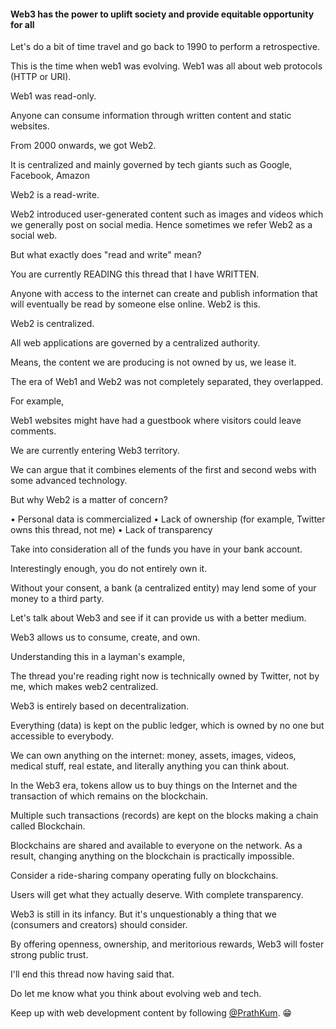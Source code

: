 #### Web3 has the power to uplift society and provide equitable opportunity for all

Let's do a bit of time travel and go back to 1990 to perform a retrospective.

This is the time when web1 was evolving. Web1 was all about web protocols (HTTP or URI).

Web1 was read-only.

Anyone can consume information through written content and static websites.

From 2000 onwards, we got Web2.

It is centralized and mainly governed by tech giants such as Google, Facebook, Amazon

Web2 is a read-write.

Web2 introduced user-generated content such as images and videos which we generally post on social media. Hence sometimes we refer Web2 as a social web.

But what exactly does "read and write" mean?

You are currently READING this thread that I have WRITTEN.

Anyone with access to the internet can create and publish information that will eventually be read by someone else online. Web2 is this.

Web2 is centralized.

All web applications are governed by a centralized authority.

Means, the content we are producing is not owned by us, we lease it.

The era of Web1 and Web2 was not completely separated, they overlapped.

For example,

Web1 websites might have had a guestbook where visitors could leave comments.

We are currently entering Web3 territory.

We can argue that it combines elements of the first and second webs with some advanced technology.

But why Web2 is a matter of concern?

• Personal data is commercialized
• Lack of ownership (for example, Twitter owns this thread, not me)
• Lack of transparency

Take into consideration all of the funds you have in your bank account.

Interestingly enough, you do not entirely own it.

Without your consent, a bank (a centralized entity) may lend some of your money to a third party.

Let's talk about Web3 and see if it can provide us with a better medium.

Web3 allows us to consume, create, and own.

Understanding this in a layman's example,

The thread you're reading right now is technically owned by Twitter, not by me, which makes web2 centralized.

Web3 is entirely based on decentralization.

Everything (data) is kept on the public ledger, which is owned by no one but accessible to everybody.

We can own anything on the internet: money, assets, images, videos, medical stuff, real estate, and literally anything you can think about.

In the Web3 era, tokens allow us to buy things on the Internet and the transaction of which remains on the blockchain.

Multiple such transactions (records) are kept on the blocks making a chain called Blockchain.

Blockchains are shared and available to everyone on the network. As a result, changing anything on the blockchain is practically impossible.

Consider a ride-sharing company operating fully on blockchains.

Users will get what they actually deserve. With complete transparency.

Web3 is still in its infancy. But it's unquestionably a thing that we (consumers and creators) should consider.

By offering openness, ownership, and meritorious rewards, Web3 will foster strong public trust.

I'll end this thread now having said that.

Do let me know what you think about evolving web and tech.

Keep up with web development content by following [@PrathKum](https://twitter.com/prathkum). 😁
